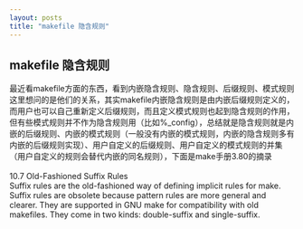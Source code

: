 ```yaml
---
layout: posts
title: "makefile 隐含规则"
---
```


## makefile 隐含规则

最近看makefile方面的东西，看到内嵌隐含规则、隐含规则、后缀规则、模式规则这里想问的是他们的关系，其实makefile内嵌隐含规则是由内嵌后缀规则定义的，而用户也可以自己重新定义后缀规则，而且定义模式规则也起到隐含规则的作用，但有些模式规则并不作为隐含规则用（比如%_config），总结就是隐含规则就是内嵌的后缀规则、内嵌的模式规则（一般没有内嵌的模式规则，内嵌的隐含规则多有内嵌的后缀规则实现）、用户自定义的后缀规则、用户自定义的模式规则的并集（用户自定义的规则会替代内嵌的同名规则），下面是make手册3.80的摘录<br><br>
10.7 Old-Fashioned Suffix Rules<br>Suffix rules are the old-fashioned way of defining implicit rules for make. Suffix rules are obsolete because pattern rules are more general and clearer. They are supported in GNU make for compatibility with old makefiles. They come in two kinds: double-suffix and single-suffix.